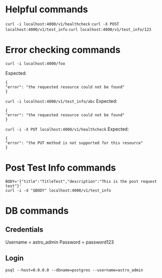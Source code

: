 # Helpful commands

`curl -i localhost:4000/v1/healthcheck`
`curl -X POST localhost:4000/v1/test_info`
`curl localhost:4000/v1/test_info/123`

# Error checking commands

`curl -i localhost:4000/foo`

Expected:

```
{
"error": "the requested resource could not be found"
}
```

`curl -i localhost:4000/v1/test_info/abc`
Expected:

```
{
"error": "the requested resource could not be found"
}
```

`curl -i -X PUT localhost:4000/v1/healthcheck`
Expected:

```
{
"error": "the PUT method is not supported for this resource"
}
```

# Post Test Info commands

```
BODY='{"title":"TitleTest","description":"This is the post request test"}'
curl -i -d "$BODY" localhost:4000/v1/test_info
```

# DB commands

## Credentials

Username = astro_admin
Password = password123

## Login

`psql --host=0.0.0.0 --dbname=postgres --username=astro_admin`
